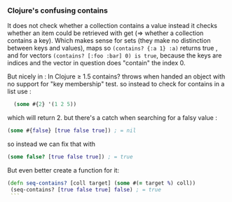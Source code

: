 
### Clojure's confusing contains

It does not check whether a collection contains a value
 instead it checks whether an item could be retrieved with get (=> whether a collection contains a key).
 Which makes sense for sets (they make no distinction between keys and values),
 maps so ```(contains? {:a 1} :a)``` returns true ,
 and for vectors ```(contains? [:foo :bar] 0) is true```, because the keys are indices and the vector in question does "contain" the index 0.

 But nicely in : In Clojure ≥ 1.5 contains? throws when handed an object with no support for "key membership" test.
  so instead to check for contains in a list use :
  ```clojure
    (some #{2} '(1 2 5))
  ```
  which will return 2.
  but there's a catch when searching for a falsy value :
  ```clojure
  (some #{false} [true false true]) ; = nil
  ```
   so instead we can fix that with
   ```clojure
   (some false? [true false true]) ; = true
   ```
   But even better create a function for it:
   ```clojure
   (defn seq-contains? [coll target] (some #(= target %) coll))
    (seq-contains? [true false true] false) ; = true
    ```
